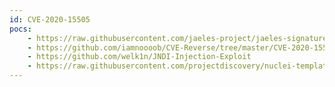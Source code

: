 ```yaml
---
id: CVE-2020-15505
pocs:
    - https://raw.githubusercontent.com/jaeles-project/jaeles-signatures/master/cves/mobileiron-rce-cve-2020-15505.yaml
    - https://github.com/iamnoooob/CVE-Reverse/tree/master/CVE-2020-15505
    - https://github.com/welk1n/JNDI-Injection-Exploit
    - https://raw.githubusercontent.com/projectdiscovery/nuclei-templates/master/cves/CVE-2020-15505.yaml
---
```

